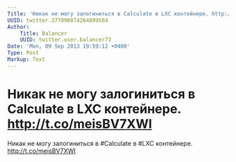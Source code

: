 ```yaml
---
Title: 'Никак не могу залогиниться в Calculate в LXC контейнере. http://t.co/meisBV7XWI'
UUID: twitter.377098874264899584
Author:
    Title: Balancer
    UUID: twitter.user.balancer73
Date: 'Mon, 09 Sep 2013 19:59:12 +0400'
Type: Post
Markup: Text
---
```


# Никак не могу залогиниться в Calculate в LXC контейнере. http://t.co/meisBV7XWI

Никак не могу залогиниться в #Calculate в #LXC контейнере.
http://t.co/meisBV7XWI